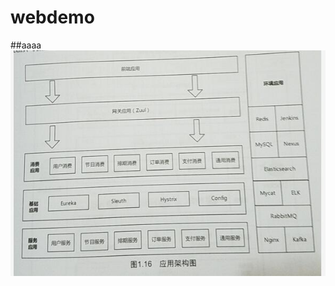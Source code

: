 # webdemo

##aaaa
![aaaaaaa](https://github.com/whlikeok/webdemo/blob/master/TIM%E5%9B%BE%E7%89%8720190228094801.jpg)
